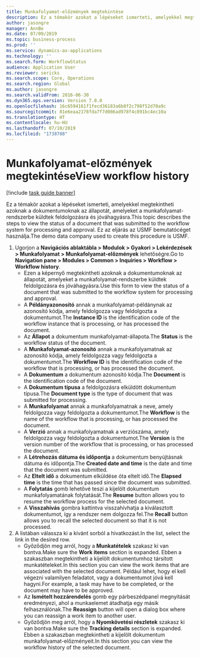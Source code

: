 ```yaml
---
title: Munkafolyamat-előzmények megtekintése
description: Ez a témakör azokat a lépéseket ismerteti, amelyekkel megtekintheti azoknak a dokumentumoknak az állapotát, amelyeket a munkafolyamat-rendszerbe küldtek feldolgozásra és jóváhagyásra.
author: jasongre
manager: AnnBe
ms.date: 07/09/2019
ms.topic: business-process
ms.prod: ''
ms.service: dynamics-ax-applications
ms.technology: ''
ms.search.form: WorkflowStatus
audience: Application User
ms.reviewer: sericks
ms.search.scope: Core, Operations
ms.search.region: Global
ms.author: jasongre
ms.search.validFrom: 2016-06-30
ms.dyn365.ops.version: Version 7.0.0
ms.openlocfilehash: 16c6594161f1fecd36183a6b8f2c798f52d70a9c
ms.sourcegitcommit: 81e6eaa2178fda7f7d086ad978f4c891bc4ec10a
ms.translationtype: HT
ms.contentlocale: hu-HU
ms.lasthandoff: 07/10/2019
ms.locfileid: "1738788"
---
```

# <a name="view-workflow-history"></a><span data-ttu-id="9fbc7-103">Munkafolyamat-előzmények megtekintése</span><span class="sxs-lookup"><span data-stu-id="9fbc7-103">View workflow history</span></span>

[!include [task guide banner](../../includes/task-guide-banner.md)]

<span data-ttu-id="9fbc7-104">Ez a témakör azokat a lépéseket ismerteti, amelyekkel megtekintheti azoknak a dokumentumoknak az állapotát, amelyeket a munkafolyamat-rendszerbe küldtek feldolgozásra és jóváhagyásra.</span><span class="sxs-lookup"><span data-stu-id="9fbc7-104">This topic describes the steps to view the status of a document that was submitted to the workflow system for processing and approval.</span></span> <span data-ttu-id="9fbc7-105">Ez az eljárás az USMF bemutatócéget használja.</span><span class="sxs-lookup"><span data-stu-id="9fbc7-105">The demo data company used to create this procedure is USMF.</span></span>

1. <span data-ttu-id="9fbc7-106">Ugorjon a **Navigációs ablaktábla > Modulok > Gyakori > Lekérdezések > Munkafolyamat > Munkafolyamat-előzmények** lehetőségre.</span><span class="sxs-lookup"><span data-stu-id="9fbc7-106">Go to **Navigation pane > Modules > Common > Inquiries > Workflow > Workflow history**.</span></span>
    - <span data-ttu-id="9fbc7-107">Ezen a képernyő megtekintheti azoknak a dokumentumoknak az állapotát, amelyeket a munkafolyamat-rendszerbe küldtek feldolgozásra és jóváhagyásra.</span><span class="sxs-lookup"><span data-stu-id="9fbc7-107">Use this form to view the status of a document that was submitted to the workflow system for processing and approval.</span></span>  
    - <span data-ttu-id="9fbc7-108">A **Példányazonosító** annak a munkafolyamat-példánynak az azonosító kódja, amely feldolgozza vagy feldolgozta a dokumentumot.</span><span class="sxs-lookup"><span data-stu-id="9fbc7-108">The **Instance ID** is the identification code of the workflow instance that is processing, or has processed the document.</span></span>  
    - <span data-ttu-id="9fbc7-109">Az **Állapot** a dokumentum munkafolyamat-állapota.</span><span class="sxs-lookup"><span data-stu-id="9fbc7-109">The **Status** is the workflow status of the document.</span></span>  
    - <span data-ttu-id="9fbc7-110">A **Munkafolyamat-azonosító** annak a munkafolyamatnak az azonosító kódja, amely feldolgozza vagy feldolgozta a dokumentumot.</span><span class="sxs-lookup"><span data-stu-id="9fbc7-110">The **Workflow ID** is the identification code of the workflow that is processing, or has processed the document.</span></span>  
    - <span data-ttu-id="9fbc7-111">A **Dokumentum** a dokumentum azonosító kódja.</span><span class="sxs-lookup"><span data-stu-id="9fbc7-111">The **Document** is the identification code of the document.</span></span>  
    - <span data-ttu-id="9fbc7-112">A **Dokumentum típusa** a feldolgozásra elküldött dokumentum típusa.</span><span class="sxs-lookup"><span data-stu-id="9fbc7-112">The **Document type** is the type of document that was submitted for processing.</span></span>  
    - <span data-ttu-id="9fbc7-113">A **Munkafolyamat** annak a munkafolyamatnak a neve, amely feldolgozza vagy feldolgozta a dokumentumot.</span><span class="sxs-lookup"><span data-stu-id="9fbc7-113">The **Workflow** is the name of the workflow that is processing, or has processed the document.</span></span>  
    - <span data-ttu-id="9fbc7-114">A **Verzió** annak a munkafolyamatnak a verziószáma, amely feldolgozza vagy feldolgozta a dokumentumot.</span><span class="sxs-lookup"><span data-stu-id="9fbc7-114">The **Version** is the version number of the workflow that is processing, or has processed the document.</span></span>  
    - <span data-ttu-id="9fbc7-115">A **Létrehozás dátuma és időpontja** a dokumentum benyújtásnak dátuma és időpontja.</span><span class="sxs-lookup"><span data-stu-id="9fbc7-115">The **Created date and time** is the date and time that the document was submitted.</span></span>  
    - <span data-ttu-id="9fbc7-116">Az **Eltelt idő** a dokumentum elküldése óta eltelt idő.</span><span class="sxs-lookup"><span data-stu-id="9fbc7-116">The **Elapsed time** is the time that has passed since the document was submitted.</span></span>  
    - <span data-ttu-id="9fbc7-117">A **Folytatás** gomb lehetővé teszi a kijelölt dokumentum munkafolyamatának folytatását.</span><span class="sxs-lookup"><span data-stu-id="9fbc7-117">The **Resume** button allows you to resume the workflow process for the selected document.</span></span>  
    - <span data-ttu-id="9fbc7-118">A **Visszahívás** gombra kattintva visszahívhatja a kiválasztott dokumentumot, így a rendszer nem dolgozza fel.</span><span class="sxs-lookup"><span data-stu-id="9fbc7-118">The **Recall** button allows you to recall the selected document so that it is not processed.</span></span>   
2. <span data-ttu-id="9fbc7-119">A listában válassza ki a kívánt sorból a hivatkozást.</span><span class="sxs-lookup"><span data-stu-id="9fbc7-119">In the list, select the link in the desired row.</span></span>
    - <span data-ttu-id="9fbc7-120">Győződjön meg arról, hogy a **Munkatételek** szakasz ki van bontva.</span><span class="sxs-lookup"><span data-stu-id="9fbc7-120">Make sure the **Work items** section is expanded.</span></span> <span data-ttu-id="9fbc7-121">Ebben a szakaszban megtekintheti a kijelölt dokumentumhoz társított munkatételeket.</span><span class="sxs-lookup"><span data-stu-id="9fbc7-121">In this section you can view the work items that are associated with the selected document.</span></span> <span data-ttu-id="9fbc7-122">Például lehet, hogy el kell végezni valamilyen feladatot, vagy a dokumentumot jóvá kell hagyni.</span><span class="sxs-lookup"><span data-stu-id="9fbc7-122">For example, a task may have to be completed, or the document may have to be approved.</span></span>  
    - <span data-ttu-id="9fbc7-123">Az **Ismételt hozzárendelés** gomb egy párbeszédpanel megnyitását eredményezi, ahol a munkaelemet átadhatja egy másik felhasználónak.</span><span class="sxs-lookup"><span data-stu-id="9fbc7-123">The **Reassign** button will open a dialog box where you can reassign a work item to another user.</span></span>  
    - <span data-ttu-id="9fbc7-124">Győződjön meg arról, hogy a **Nyomkövetési részletek** szakasz ki van bontva.</span><span class="sxs-lookup"><span data-stu-id="9fbc7-124">Make sure the **Tracking details** section is expanded.</span></span> <span data-ttu-id="9fbc7-125">Ebben a szakaszban megtekintheti a kijelölt dokumentum munkafolyamat-előzményeit.</span><span class="sxs-lookup"><span data-stu-id="9fbc7-125">In this section you can view the workflow history of the selected document.</span></span>  

